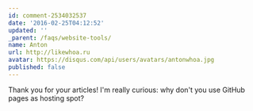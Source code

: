 ```yaml
---
id: comment-2534032537
date: '2016-02-25T04:12:52'
updated: ''
_parent: /faqs/website-tools/
name: Anton
url: http://likewhoa.ru
avatar: https://disqus.com/api/users/avatars/antonwhoa.jpg
published: false
---
```


Thank you for your articles! I'm really curious: why don't you use GitHub pages
as hosting spot?
